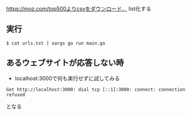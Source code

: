 https://moz.com/top500よりcsvをダウンロード．
list化する

## 実行
```
$ cat urls.txt | xargs go run main.go
```

## あるウェブサイトが応答しない時
- localhost:3000で何も実行せずに試してみる
```
Get http://localhost:3000: dial tcp [::1]:3000: connect: connection refused
```
となる
